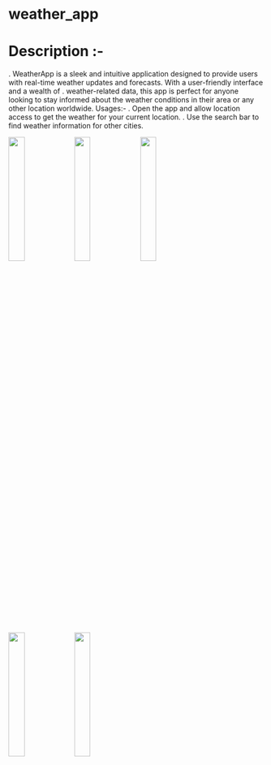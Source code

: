 # weather_app



# Description :-

. WeatherApp is a sleek and intuitive application designed to provide users with real-time weather updates and forecasts. With a user-friendly interface and a wealth of
. weather-related data, this app is perfect for anyone looking to stay informed about the weather conditions in their area or any other location worldwide. Usages:-
. Open the app and allow location access to get the weather for your current location.
. Use the search bar to find weather information for other cities.


<img src="https://github.com/user-attachments/assets/7c3f64f2-30bd-467e-8153-db89394fe05d" height=25% width=25%>
<img src="https://github.com/user-attachments/assets/005596f4-2a91-41db-871a-f6463d1b4de4"height=25% width=25%>
<img src="https://github.com/user-attachments/assets/baee4fb6-8511-4b2b-8476-f00c143c9436" height=25% width=25%>
<img src="https://github.com/user-attachments/assets/ceb0282a-ca05-4a95-a5d1-7eeeeec54b2d"height=25% width=25%>
<img src ="https://github.com/user-attachments/assets/6f8d977a-0a4d-4fdd-a2e7-a5007a518915"height=25% width=25%>
